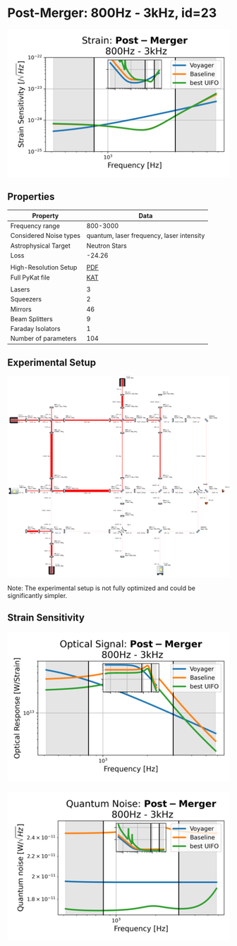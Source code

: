 # Post-Merger: 800Hz - 3kHz, id=23
<p align="center"><img src="strain.png" alt="Plot of Strain" width="666px"></p>

## Properties
| Property                              | Data                                                       |
| ------------------------------------- | ----------------------------------------------------------------- |
| Frequency range                   | 800-3000 |
| Considered Noise types                   | quantum, laser frequency, laser intensity |
| Astrophysical Target                   | Neutron Stars |
| Loss               | -24.26 |
|               |  |
| High-Resolution Setup | [PDF](setup.pdf) |
| Full PyKat file       | [KAT](CFGS_8_-24.26_104_4737731569_0_9965240518.txt) |
|               |  |
| Lasers |  3 |
| Squeezers |  2 |
| Mirrors |  46 |
| Beam Splitters |  9 |
| Faraday Isolators |  1 |
| Number of parameters  | 104 |
## Experimental Setup
<p align="center"><img src="setup.png" alt="setup" width="666px"></p>

Note: The experimental setup is not fully optimized and could be significantly simpler.

## Strain Sensitivity<p align="center"><img src="signal.png" alt="Plot of Signal" width="666px"></p>

<p align="center"><img src="noise.png" alt="Plot of Noise" width="666px"></p>

